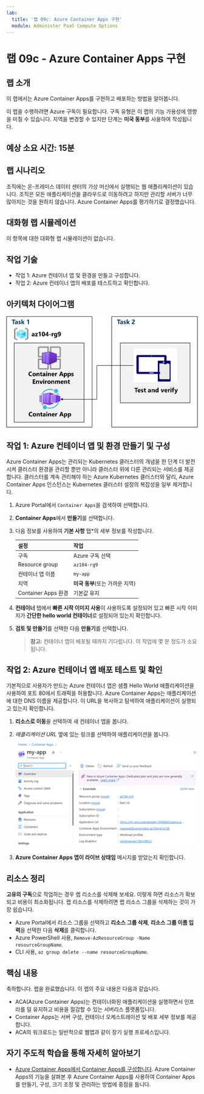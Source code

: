 ```yaml
---
lab:
  title: '랩 09c: Azure Container Apps 구현'
  module: Administer PaaS Compute Options
---
```


# 랩 09c - Azure Container Apps 구현

## 랩 소개

이 랩에서는 Azure Container Apps를 구현하고 배포하는 방법을 알아봅니다.

이 랩을 수행하려면 Azure 구독이 필요합니다. 구독 유형은 이 랩의 기능 가용성에 영향을 미칠 수 있습니다. 지역을 변경할 수 있지만 단계는 **미국 동부**를 사용하여 작성됩니다.

## 예상 소요 시간: 15분

## 랩 시나리오

조직에는 온-프레미스 데이터 센터의 가상 머신에서 실행되는 웹 애플리케이션이 있습니다. 조직은 모든 애플리케이션을 클라우드로 이동하려고 하지만 관리할 서버가 너무 많아지는 것을 원하지 않습니다. Azure Container Apps를 평가하기로 결정했습니다.

## 대화형 랩 시뮬레이션

이 항목에 대한 대화형 랩 시뮬레이션이 없습니다. 

## 작업 기술

- 작업 1: Azure 컨테이너 앱 및 환경을 만들고 구성합니다.
- 작업 2: Azure 컨테이너 앱의 배포를 테스트하고 확인합니다.

## 아키텍처 다이어그램

![작업 다이어그램.](../media/az104-lab09b-aca-architecture.png)

## 작업 1: Azure 컨테이너 앱 및 환경 만들기 및 구성

Azure Container Apps는 관리되는 Kubernetes 클러스터의 개념을 한 단계 더 발전시켜 클러스터 환경을 관리할 뿐만 아니라 클러스터 위에 다른 관리되는 서비스를 제공합니다. 클러스터를 계속 관리해야 하는 Azure Kubernetes 클러스터와 달리, Azure Container Apps 인스턴스는 Kubernetes 클러스터 설정의 복잡성을 일부 제거합니다.

1. Azure Portal에서 `Container Apps`을 검색하여 선택합니다.

1. **Container Apps**에서 **만들기**를 선택합니다.

1. 다음 정보를 사용하여 **기본 사항** 탭*의 세부 정보를 작성합니다.

    | 설정 | 작업 |
    |---|---|
    | 구독 | Azure 구독 선택 |
    | Resource group | `az104-rg9` |
    | 컨테이너 앱 이름 |  `my-app` |
    | 지역    | **미국 동부**(또는 가까운 지역) |
    | Container Apps 환경 | 기본값 유지 |

1. **컨테이너** 탭에서 **빠른 시작 이미지 사용**이 사용하도록 설정되어 있고 빠른 시작 이미지가 **간단한 hello world 컨테이너**로 설정되어 있는지 확인합니다.

1. **검토 및 만들기**를 선택한 다음 **만들기**를 선택합니다.

    >**참고:** 컨테이너 앱이 배포될 때까지 기다립니다. 이 작업에 몇 분 정도가 소요됩니다. 
 
## 작업 2: Azure 컨테이너 앱 배포 테스트 및 확인

기본적으로 사용자가 만드는 Azure 컨테이너 앱은 샘플 Hello World 애플리케이션을 사용하여 포트 80에서 트래픽을 허용합니다. Azure Container Apps는 애플리케이션에 대한 DNS 이름을 제공합니다. 이 URL을 복사하고 탐색하여 애플리케이션이 실행되고 있는지 확인합니다.

1. **리소스로 이동**을 선택하여 새 컨테이너 앱을 봅니다.

1. *애플리케이션 URL* 옆에 있는 링크를 선택하여 애플리케이션을 봅니다.

    ![포털의 ACA 개요 페이지 스크린샷](../media/az104-lab09b-aca-overview.png)

1. **Azure Container Apps 앱이 라이브 상태임** 메시지를 받았는지 확인합니다.
   
## 리소스 정리

**고유의 구독**으로 작업하는 경우 랩 리소스를 삭제해 보세요. 이렇게 하면 리소스가 확보되고 비용이 최소화됩니다. 랩 리소스를 삭제하려면 랩 리소스 그룹을 삭제하는 것이 가장 쉽습니다. 

+ Azure Portal에서 리소스 그룹을 선택하고 **리소스 그룹 삭제**, **리소스 그룹 이름 입력**을 선택한 다음 **삭제**를 클릭합니다.
+ Azure PowerShell 사용, `Remove-AzResourceGroup -Name resourceGroupName`.
+ CLI 사용, `az group delete --name resourceGroupName`.



## 핵심 내용

축하합니다. 랩을 완료했습니다. 이 랩의 주요 내용은 다음과 같습니다. 

+ ACA(Azure Container Apps)는 컨테이너화된 애플리케이션을 실행하면서 인프라를 덜 유지하고 비용을 절감할 수 있는 서버리스 플랫폼입니다.
+ Container Apps는 서버 구성, 컨테이너 오케스트레이션 및 배포 세부 정보를 제공합니다. 
+ ACA의 워크로드는 일반적으로 웹앱과 같이 장기 실행 프로세스입니다.

## 자기 주도적 학습을 통해 자세히 알아보기

+ [Azure Container Apps에서 Container Apps를 구성합니다](https://learn.microsoft.com/training/modules/configure-container-app-azure-container-apps/). Azure Container Apps의 기능을 살펴본 후 Azure Container Apps를 사용하여 Container Apps를 만들기, 구성, 크기 조정 및 관리하는 방법에 중점을 둡니다.
     
